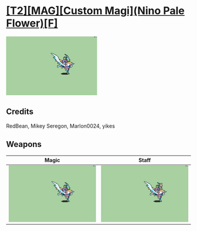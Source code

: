 # [\[T2\]\[MAG\]\[Custom Magi\]\(Nino Pale Flower\)\[F\]](./%5BT2%5D%5BMAG%5D%5BCustom%20Magi%5D(Nino%20Pale%20Flower)%5BF%5D)

<img src="./6.%20Magic/Magic_000.png" alt="[T2][MAG][Custom Magi](Nino Pale Flower)[F] standing" />

## Credits

RedBean, Mikey Seregon, Marlon0024, yikes

## Weapons


|Magic |Staff |
|  :---: | :---: |
| <img alt="Magic animation" src="./6.%20Magic/Magic.gif" /> | <img alt="Staff animation" src="./7.%20Staff%20(yikes)/Staff.gif" /> |
